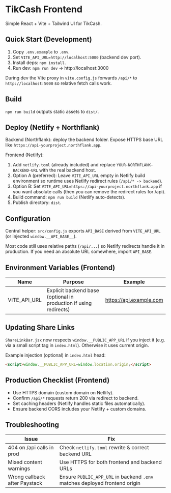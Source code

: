 # TikCash Frontend

Simple React + Vite + Tailwind UI for TikCash.

## Quick Start (Development)
1. Copy `.env.example` to `.env`.
2. Set `VITE_API_URL=http://localhost:5000` (backend dev port).
3. Install deps: `npm install`.
4. Run dev: `npm run dev` → http://localhost:3000

During dev the Vite proxy in `vite.config.js` forwards `/api/*` to `http://localhost:5000` so relative fetch calls work.

## Build
`npm run build` outputs static assets to `dist/`.

## Deploy (Netlify + Northflank)
Backend (Northflank): deploy the backend folder. Expose HTTPS base URL like `https://api-yourproject.northflank.app`.

Frontend (Netlify):
1. Add `netlify.toml` (already included) and replace `YOUR-NORTHFLANK-BACKEND-URL` with the real backend host.
2. Option A (preferred): Leave `VITE_API_URL` empty in Netlify build environment so runtime uses Netlify redirect rules (`/api/* -> backend`).
3. Option B: Set `VITE_API_URL=https://api-yourproject.northflank.app` if you want absolute calls (then you can remove the redirect rules for /api).
4. Build command: `npm run build` (Netlify auto-detects).
5. Publish directory: `dist`.

## Configuration
Central helper: `src/config.js` exports `API_BASE` derived from `VITE_API_URL` (or injected `window.__API_BASE__`).

Most code still uses relative paths (`/api/...`) so Netlify redirects handle it in production. If you need an absolute URL somewhere, import `API_BASE`.

## Environment Variables (Frontend)
| Name | Purpose | Example |
|------|---------|---------|
| VITE_API_URL | Explicit backend base (optional in production if using redirects) | https://api.example.com |

## Updating Share Links
`ShareLinkBar.jsx` now respects `window.__PUBLIC_APP_URL` if you inject it (e.g. via a small script tag in `index.html`). Otherwise it uses current origin.

Example injection (optional) in `index.html` head:
```html
<script>window.__PUBLIC_APP_URL=window.location.origin;</script>
```

## Production Checklist (Frontend)
- Use HTTPS domain (custom domain on Netlify).
- Confirm `/api/*` requests return 200 via redirect to backend.
- Set caching headers (Netlify handles static files automatically).
- Ensure backend CORS includes your Netlify + custom domains.

## Troubleshooting
| Issue | Fix |
|-------|-----|
| 404 on /api calls in prod | Check `netlify.toml` rewrite & correct backend URL |
| Mixed content warnings | Use HTTPS for both frontend and backend URLs |
| Wrong callback after Paystack | Ensure `PUBLIC_APP_URL` in backend `.env` matches deployed frontend origin |

